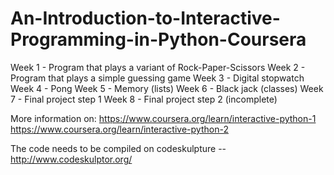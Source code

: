 # An-Introduction-to-Interactive-Programming-in-Python-Coursera

Week 1 - Program that plays a variant of Rock-Paper-Scissors
Week 2 - Program that plays a simple guessing game
Week 3 - Digital stopwatch
Week 4 - Pong
Week 5 - Memory (lists)
Week 6 - Black jack (classes)
Week 7 - Final project step 1
Week 8 - Final project step 2 (incomplete)

More information on:
https://www.coursera.org/learn/interactive-python-1
https://www.coursera.org/learn/interactive-python-2

The code needs to be compiled on codeskulpture -- http://www.codeskulptor.org/
